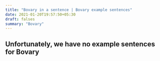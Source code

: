 ```yaml
---
title: "Bovary in a sentence | Bovary example sentences"
date: 2021-01-20T19:57:50+05:30
draft: falses
summary: "Bovary"
---
```

## Unfortunately, we have no example sentences for Bovary                 
